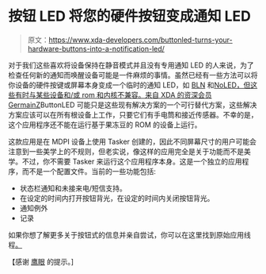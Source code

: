 # 按钮 LED 将您的硬件按钮变成通知 LED

> 原文：<https://www.xda-developers.com/buttonled-turns-your-hardware-buttons-into-a-notification-led/>

对于我们这些喜欢将设备保持在静音模式并且没有专用通知 LED 的人来说，为了检查任何新的通知而唤醒设备可能是一件麻烦的事情。虽然已经有一些方法可以将你设备的硬件按键或屏幕本身变成一个临时的通知 LED，如 [BLN](http://www.xda-developers.com/android/google-nexus-s-gains-bln-thanks-to-custom-kernel/) 和[NoLED，但这些有时与某些设备和/或 rom 和内核不兼容。来自 XDA 的资深会员](http://www.xda-developers.com/android/use-your-amoled-screen-for-incoming-notifications/)[GermainZ](http://forum.xda-developers.com/member.php?u=4775688)ButtonLED 可能只是这些现有解决方案的一个可行替代方案，这些解决方案应该可以在所有根设备上工作，只要它们有手电筒和接近传感器。不幸的是，这个应用程序还不能在运行基于果冻豆的 ROM 的设备上运行。

这款应用是在 MDPI 设备上使用 Tasker 创建的，因此不同屏幕尺寸的用户可能会注意到一些美学上的不规则，但老实说，像这样的应用完全是关于功能而不是美学。不过，你不需要 Tasker 来运行这个应用程序本身。这是一个独立的应用程序，而不是一个配置文件。当前的一些功能包括:

*   状态栏通知和未接来电/短信支持。
*   在设定的时间内打开按钮背光，在设定的时间内关闭按钮背光。
*   通知例外
*   记录

如果你想了解更多关于按钮式的信息并亲自尝试，你可以在这里找到原始应用线程[。](http://forum.xda-developers.com/showthread.php?t=1958939)

【感谢 [鹰眼](http://forum.xda-developers.com/member.php?u=3544509) 的提示。]